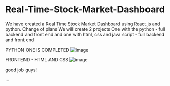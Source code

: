 # Real-Time-Stock-Market-Dashboard
We have created a Real Time Stock Market Dashboard using React.js and python.
Change of plans
We will create 2 projects 
One with the python - full backend and front end
and one with html, css and java script - full backend and front end

PYTHON ONE IS COMPLETED 
![image](https://github.com/user-attachments/assets/410cc2c5-c3bd-499b-810d-970f43f32e46)

FRONTEND - HTML AND CSS
![image](https://github.com/user-attachments/assets/61812100-5b6b-4a0f-88b1-056eb7620238)

good job guys!

...

